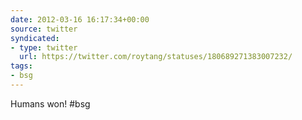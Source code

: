 ```yaml
---
date: 2012-03-16 16:17:34+00:00
source: twitter
syndicated:
- type: twitter
  url: https://twitter.com/roytang/statuses/180689271383007232/
tags:
- bsg
---
```


Humans won! #bsg
